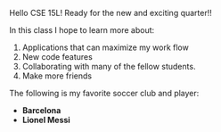 Hello CSE 15L! Ready for the new and exciting quarter!!

In this class I hope to learn more about: 
1. Applications that can maximize my work flow
2. New code features
3. Collaborating with many of the fellow students. 
4. Make more friends

The following is my favorite soccer club and player: 
- **Barcelona** 
- **Lionel Messi**
